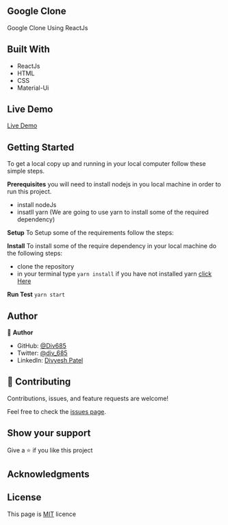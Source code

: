 ## Google Clone

Google Clone Using ReactJs

## Built With

- ReactJs
- HTML
- CSS
- Material-Ui

## Live Demo

[Live Demo]()

## Getting Started

To get a local copy up and running in your local computer follow these simple steps.

**Prerequisites**
you will need to install nodejs in you local machine in order to run this project.

- install nodeJs
- insatll yarn (We are going to use yarn to install some of the required dependency)

**Setup**
To Setup some of the requirements follow the steps:

**Install**
To install some of the require dependency in your local machine do the following steps:

- clone the repository
- in your terminal type `yarn install` if you have not installed yarn [click Here](https://classic.yarnpkg.com/en/docs/getting-started)

**Run Test**
`yarn start`

## Author

:bust_in_silhouette: **Author**

- GitHub: [@Div685](https://github.com/Div685)
- Twitter: [@div_685](https://twitter.com/div_685)
- LinkedIn: [Divyesh Patel](https://www.linkedin.com/in/divyesh-patel-2a15a6107)

## :handshake: Contributing

Contributions, issues, and feature requests are welcome!

Feel free to check the [issues page](https://github.com/Div685/youtube-homepage/issues).

## Show your support

Give a :star: if you like this project

## Acknowledgments

## License

This page is [MIT](https://github.com/Div685) licence
